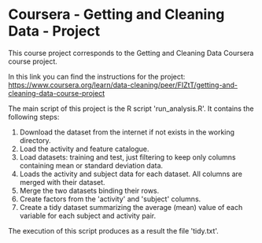 # Coursera - Getting and Cleaning Data - Project

This course project corresponds to the Getting and Cleaning Data Coursera course project.

In this link you can find the instructions for the project: https://www.coursera.org/learn/data-cleaning/peer/FIZtT/getting-and-cleaning-data-course-project

The main script of this project is the R script 'run_analysis.R'. It contains the following steps:

1. Download the dataset from the internet if not exists in the working directory.
2. Load the activity and feature catalogue.
3. Load datasets: training and test, just filtering to keep only columns containing mean or standard deviation data.
4. Loads the activity and subject data for each dataset. All columns are merged with their dataset.
5. Merge the two datasets binding their rows.
6. Create factors from the 'activity' and 'subject' columns.
7. Create a tidy dataset summarizing the average (mean) value of each variable for each subject and activity pair.

The execution of this script produces as a result the file 'tidy.txt'.